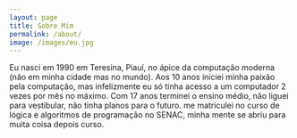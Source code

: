 ```yaml
---
layout: page
title: Sobre Mim
permalink: /about/
image: /images/eu.jpg
---
```


Eu nasci em 1990 em Teresina, Piauí, no ápice da computação moderna (não em minha cidade mas no mundo). 
Aos 10 anos iniciei minha paixão pela computação, mas infelizmente eu só tinha acesso a um computador 2 vezes
por mês no máximo. Com 17 anos terminei o ensino médio, não liguei para vestibular, não tinha planos para o futuro. 
me matriculei no curso de lógica e algoritmos de programação no SENAC, minha mente se abriu para muita coisa 
depois curso. 